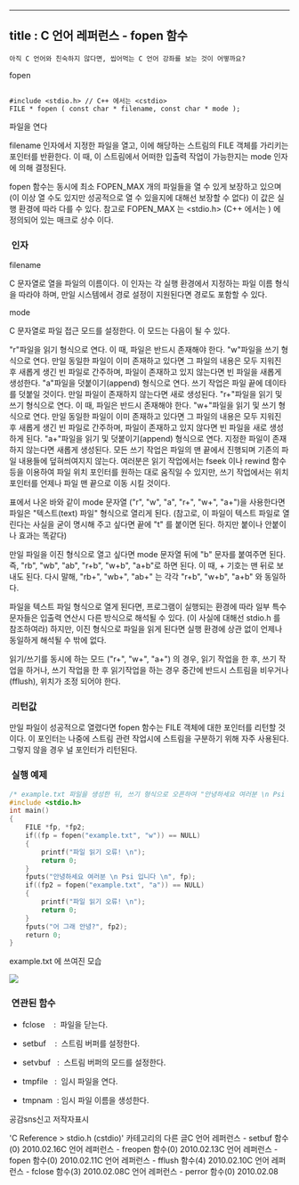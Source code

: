 ----------------
title : C 언어 레퍼런스 - fopen 함수
--------------






```warning
아직 C 언어와 친숙하지 않다면, 씹어먹는 C 언어 강좌를 보는 것이 어떻까요?
```


fopen





```info

#include <stdio.h> // C++ 에서는 <cstdio>
FILE * fopen ( const char * filename, const char * mode );
```




파일을 연다


filename 인자에서 지정한 파일을 열고, 이에 해당하는 스트림의 FILE 객체를 가리키는 포인터를 반환한다. 이 때, 이 스트림에서 어떠한 입출력 작업이 가능한지는 mode 인자에 의해 결정된다.

fopen 함수는 동시에 최소 FOPEN_MAX 개의 파일들을 열 수 있게 보장하고 있으며 (이 이상 열 수도 있지만 성공적으로 열 수 있을지에 대해선 보장할 수 없다) 이 값은 실행 환경에 따라 다를 수 있다. 참고로 FOPEN_MAX 는 <stdio.h> (C++ 에서는 <cstdio> ) 에 정의되어 있는 매크로 상수 이다. 



###  인자



filename

C 문자열로 열을 파일의 이름이다. 이 인자는 각 실행 환경에서 지정하는 파일 이름 형식을 따라야 하며, 만일 시스템에서 경로 설정이 지원된다면 경로도 포함할 수 있다. 

mode 

C 문자열로 파일 접근 모드를 설정한다. 이 모드는 다음이 될 수 있다.

"r"파일을 읽기 형식으로 연다. 이 때, 파일은 반드시 존재해야 한다. 
"w"파일을 쓰기 형식으로 연다. 만일 동일한 파일이 이미 존재하고 있다면 그 
파일의 내용은 모두 지워진 후 새롭게 생긴 빈 파일로 간주하며, 파일이 존재하고 있지 않는다면 빈 파일을 새롭게 생성한다. 
"a"파일을 덧붙이기(append) 형식으로 연다. 쓰기 작업은 파일 끝에 
데이타를 덧붙일 것이다. 만일 파일이 존재하지 않는다면 새로 생성된다. 
"r+"파일을 읽기 및 쓰기 형식으로 연다. 이 때, 파일은 반드시 존재해야 
한다.
"w+"파일을 읽기 및 쓰기 형식으로 연다. 만일 동일한 파일이 이미 존재하고 
있다면 그 파일의 내용은 모두 지워진 후 새롭게 생긴 빈 파일로 간주하며, 파일이 존재하고 있지 않다면 빈 파일을 새로 생성하게 
된다. 
"a+"파일을 읽기 및 덧붙이기(append) 형식으로 연다. 지정한 파일이 
존재하지 않는다면 새롭게 생성된다. 모든 쓰기 작업은 파일의 맨 끝에서 진행되며 기존의 파일 내용들에 덮혀씌여지지 않는다. 
여러분은 읽기 작업에서는 fseek 이나 rewind 함수 등을 이용하여 파일 위치 포인터를 원하는 대로 움직일 수 있지만, 쓰기
 작업에서는 위치 포인터를 언제나 파일 맨 끝으로 이동 시킬 것이다. 


표에서 나온 바와 같이 mode 문자열 ("r", "w", "a", "r+", "w+", "a+")을 사용한다면 파일은 "텍스트(text) 파일" 형식으로 열리게 된다. (참고로, 이 파일이 텍스트 파일로 열린다는 사실을 굳이 명시해 주고 싶다면 끝에 "t" 를 붙이면 된다. 하지만 붙이나 안붙이나 효과는 똑같다) 

만일 파일을 이진 형식으로 열고 싶다면 mode 문자열 뒤에 "b" 문자를 붙여주면 된다. 즉, "rb", "wb", "ab", "r+b", "w+b", "a+b"로 하면 된다. 이 때, + 기호는 맨 뒤로 보내도 된다. 다시 말해, "rb+", "wb+", "ab+" 는 각각 "r+b", "w+b", "a+b" 와 동일하다. 

파일을 텍스트 파일 형식으로 열게 된다면, 프로그램이 실행되는 환경에 따라 일부 특수 문자들은 입출력 연산시 다른 방식으로 해석될 수 있다. (이 사실에 대해선 stdio.h 를 참조하여라) 하지만, 이진 형식으로 파일을 읽게 된다면 실행 환경에 상관 없이 언제나 동일하게 해석될 수 밖에 없다. 

읽기/쓰기를 동시에 하는 모드 ("r+", "w+", "a+") 의 경우, 읽기 작업을 한 후, 쓰기 작업을 하거나, 쓰기 작업을 한 후 읽기작업을 하는 경우 중간에 반드시 스트림을 비우거나 (fflush), 위치가 조정 되어야 한다. 



###  리턴값




만일 파일이 성공적으로 열렸다면 fopen 함수는 FILE 객체에 대한 포인터를 리턴할 것이다. 이 포인터는 나중에 스트림 관련 작업시에 스트림을 구분하기 위해 자주 사용된다. 그렇지 않을 경우 널 포인터가 리턴된다. 


###  실행 예제




```cpp
/* example.txt 파일을 생성한 뒤, 쓰기 형식으로 오픈하여 "안녕하세요 여러분 \n Psi 입니다 \n" 를 파일 내용에 집어 넣는다. 그리고, example.txt 를 덧붙이기 형식으로 오픈한 뒤 뒤에 "어 그래 안녕" 을 덧붙인다.*/
#include <stdio.h>
int main()
{
    FILE *fp, *fp2;
    if((fp = fopen("example.txt", "w")) == NULL)
    {
        printf("파일 읽기 오류! \n");
        return 0;
    }
    fputs("안녕하세요 여러분 \n Psi 입니다 \n", fp);
    if((fp2 = fopen("example.txt", "a")) == NULL)
    {
        printf("파일 읽기 오류! \n");
        return 0;
    }
    fputs("어 그래 안녕?", fp2);
    return 0;
}
```


example.txt 에 쓰여진 모습


![](http://img1.daumcdn.net/thumb/R1920x0/?fname=http%3A%2F%2Fcfile24.uf.tistory.com%2Fimage%2F1345071D4B73C8EA199FA6)




###  연관된 함수



* fclose
    :  파일을 닫는다.

* setbuf
    :  스트림 버퍼를 설정한다.

* setvbuf
  :  스트림 버퍼의 모드를 설정한다.

* tmpfile   :  임시 파일을 연다.




* tmpnam  : 임시 파일 이름을 생성한다.






공감sns신고
저작자표시

'C Reference > stdio.h (cstdio)' 카테고리의 다른 글C 언어 레퍼런스 - setbuf 함수(0)
2010.02.16C 언어 레퍼런스 - freopen 함수(0)
2010.02.13C 언어 레퍼런스 - fopen 함수(0)
2010.02.11C 언어 레퍼런스 - fflush 함수(4)
2010.02.10C 언어 레퍼런스 - fclose 함수(3)
2010.02.08C 언어 레퍼런스 - perror 함수(0)
2010.02.08


